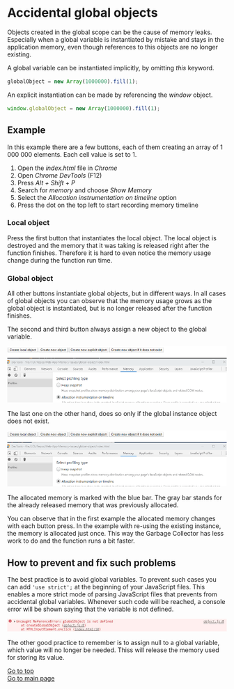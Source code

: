 # Accidental global objects

Objects created in the global scope can be the cause of memory leaks. Especially when a global variable is instantiated by mistake and stays in the application memory, even though references to this objects are no longer existing.

A global variable can be instantiated implicitly, by omitting *this* keyword.

```javascript
globalObject = new Array(1000000).fill(1);
```

An explicit instantiation can be made by referencing the *window* object.

```javascript
window.globalObject = new Array(1000000).fill(1);
```

## Example

In this example there are a few buttons, each of them creating an array of 1 000 000 elements. Each cell value is set to 1.

1. Open the *index.html* file in *Chrome*
2. Open *Chrome DevTools* (F12)
3. Press *Alt + Shift + P*
4. Search for *memory* and choose *Show Memory*
5. Select the *Allocation instrumentation on timeline* option
6. Press the dot on the top left to start recording memory timeline

### Local object

Press the first button that instantiates the local object. The local object is destroyed and the memory that it was taking is released right after the function finishes. Therefore it is hard to even notice the memory usage change during the function run time.

### Global object

All other buttons instantiate global objects, but in different ways. In all cases of global objects you can observe that the memory usage grows as the global object is instantiated, but is no longer released after the function finishes.

The second and third button always assign a new object to the global variable.

![Timeline of the memory allocation when creating a new global instance each time](./.Docs/NewGlobal.gif)

The last one on the other hand, does so only if the global instance object does not exist.

![Timeline of the memory allocation when creating a new global instance only when it does not exists](./.Docs/OldGlobal.gif)

The allocated memory is marked with the blue bar. The gray bar stands for the already released memory that was previously allocated.

You can observe that in the first example the allocated memory changes with each button press. In the example with re-using the existing instance, the memory is allocated just once. This way the Garbage Collector has less work to do and the function runs a bit faster.

## How to prevent and fix such problems

The best practice is to avoid global variables. To prevent such cases you can add ```'use strict';``` at the beginning of your JavaScript files. This enables a more strict mode of parsing JavaScript files that prevents from accidental global variables. Whenever such code will be reached, a console error will be shown saying that the variable is not defined.

![Console error that will be shown when using accidental global variable in strict parser mode](./.Docs/ParserError.jpg)

The other good practice to remember is to assign null to a global variable, which value will no longer be needed. Thiss will release the memory used for storing its value.

[Go to top](#accidental-global-objects)  
[Go to main page](../README.md)
